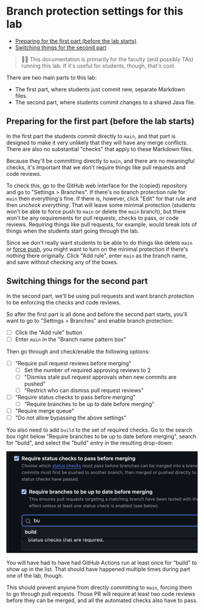 # Branch protection settings for this lab <!-- omit in toc -->

- [Preparing for the first part (before the lab starts)](#preparing-for-the-first-part-before-the-lab-starts)
- [Switching things for the second part](#switching-things-for-the-second-part)

> :mage_woman: This documentation is primarily for the faculty (and
> possibly TAs) running this lab. If it's useful for students, though,
> that's cool.

There are two main parts to this lab:

- The first part, where students just commit new, separate Markdown
  files.
- The second part, where students commit changes to a shared Java file.

## Preparing for the first part (before the lab starts)

In the first part the students commit directly to `main`, and that part
is designed to make it very unlikely that they will have any merge
conflicts. There are also no substantial "checks" that apply to these
Markdown files.

Because they'll be committing directly to `main`, and there are no
meaningful checks, it's important that we don't require things like
pull requests and code reviews.

To check this, go to the GitHub web interface for the (copied) repository
and go to "Settings > Branches". If there's no branch protection rule
for `main` then everything's fine. If there is, however, click "Edit"
for that rule and then _uncheck everything_. That will leave some
minimal protection (students won't be able to force push to `main` or
delete the `main` branch), but there won't be any requirements for
pull requests, checks to pass, or code reviews. Requiring things
like pull requests, for example, would break lots of things when
the students start going through the lab.

Since we don't really want students to be able to do things like
delete `main` or
[force push](https://evilmartians.com/chronicles/git-push---force-and-how-to-deal-with-it),
you might want to turn on the minimal protection if
there's nothing there originally. Click "Add rule", enter `main` as
the branch name, and save without checking any of the boxes.

## Switching things for the second part

In the second part, we'll be using pull requests and want branch
protection to be enforcing the checks and code reviews.

So after the first part is all done and before the second part starts,
you'll want to go to "Settings > Branches" and enable branch protection:

- [ ] Click the "Add rule" button
- [ ] Enter `main` in the "Branch name pattern box"

Then go through and check/enable the following options:

- [ ] "Require pull request reviews before merging"
  - [ ] Set the number of required approving reviews to 2
  - [ ] "Dismiss stale pull request approvals when new commits are pushed"
  - [ ] "Restrict who can dismiss pull request reviews"
- [ ] "Require status checks to pass before merging"
  - [ ] "Require branches to be up to date before merging"
- [ ] "Require merge queue"
- [ ] "Do not allow bypassing the above settings"

You also need to add `build` to the set of required checks. Go to the
search box right below "Require branches to be up to date before merging",
search for "build", and select the "build" entry in the resulting
drop-down:

![Finding `build` to add to the status checks](./images/Requiring-build-to-merge.png)

You will have had to have had GitHub Actions run at least once for "build"
to show up in the list. That should have happened multiple times during
part one of the lab, though.

This should prevent anyone from directly committing to `main`, forcing
them to go through pull requests. Those PR will require at least two
code reviews before they can be merged, and all the automated checks
also have to pass.
